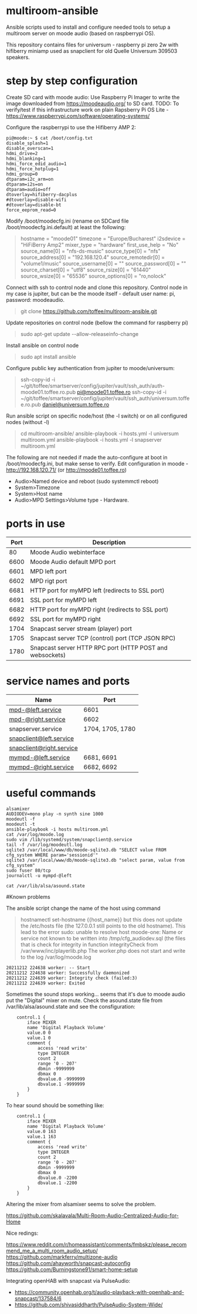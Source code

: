 # multiroom-ansible
Ansible scripts used to install and configure needed tools to setup a multiroom server on moode audio (based on raspberrypi OS). 

This repository contains files for universum - raspberry pi zero 2w with hifiberry miniamp used as snapclient for old Quelle Universum 309503 speakers.

# step by step configuration
Create SD card with moode audio: Use Raspberry Pi Imager to write the image downloaded from https://moodeaudio.org/ to SD card.
TODO: To verify/test if this infrastructure work on plain Rapsberry Pi OS Lite - https://www.raspberrypi.com/software/operating-systems/

Configure the raspberrypi to use the Hifiberry AMP 2:

```
pi@moode:~ $ cat /boot/config.txt
disable_splash=1
disable_overscan=1
hdmi_drive=2
hdmi_blanking=1
hdmi_force_edid_audio=1
hdmi_force_hotplug=1
hdmi_group=0
dtparam=i2c_arm=on
dtparam=i2s=on
dtparam=audio=off
dtoverlay=hifiberry-dacplus
#dtoverlay=disable-wifi
#dtoverlay=disable-bt
force_eeprom_read=0
```

Modify /boot/moodecfg.ini (rename on SDCard file /boot/moodecfg.ini.default) at least the following:
>hostname = "moode01"
>timezone = "Europe/Bucharest"
>i2sdevice = "HiFiBerry Amp2"
>mixer_type = "hardware"
>first_use_help = "No"
>source_name[0] = "nfs-ds-music"
>source_type[0] = "nfs"
>source_address[0] = "192.168.120.4"
>source_remotedir[0] = "volume1/music"
>source_username[0] = ""
>source_password[0] = ""
>source_charset[0] = "utf8"
>source_rsize[0] = "61440"
>source_wsize[0] = "65536"
>source_options[0] = "ro,nolock"


Connect with ssh to control node and clone this repository. Control node in my case is jupiter, but can be the moode itself - default user name: pi, password: moodeaudio.
>git clone https://github.com/toffee/multiroom-ansible.git

Update repositories on control node (bellow the command for raspberry pi) 
>sudo apt-get update --allow-releaseinfo-change

Install ansible on control node 
>sudo apt install ansible 

Configure public key authentication from jupiter to moode/universum:
>ssh-copy-id -i ~/git/toffee/smartserver/config/jupiter/vault/ssh_auth/auth-moode01.toffee.ro.pub pi@moode01.toffee.ro
>ssh-copy-id -i ~/git/toffee/smartserver/config/jupiter/vault/ssh_auth/universum.toffee.ro.pub daniel@universum.toffee.ro

Run ansible script on specific node/host (the -l switch) or on all configured nodes (without -l)
>cd multiroom-ansible/
>ansible-playbook -i hosts.yml -l universum multiroom.yml
>ansible-playbook -i hosts.yml -l snapserver multiroom.yml

The following are not needed if made the auto-configure at boot in /boot/moodecfg.ini, but make sense to verify.
Edit configuration in moode - http://192.168.120.71/ (or http://moode01.toffee.ro)
 * Audio>Named device and reboot (sudo systemmctl reboot)
 * System>Timezone
 * System>Host name
 * Audio>MPD Settings>Volume type - Hardware.

# ports in use

| Port               | Description                                                             |
|--------------------|-------------------------------------------------------------------------|
| 80                 | Moode Audio webinterface                                                |
| 6600               | Moode Audio default MPD port                                            |
| 6601               | MPD left port                                                           |
| 6602               | MPD rigt port                                                           |
| 6681               | HTTP port for myMPD left (redirects to SSL port)                        |
| 6691               | SSL port for myMPD left                                                 |
| 6682               | HTTP port for myMPD right (redirects to SSL port)                       |
| 6692               | SSL port for myMPD right                                                |
| 1704               | Snapcast server stream (player) port                                    |
| 1705               | Snapcast server TCP (control) port (TCP JSON RPC)                       |
| 1780               | Snapcast server HTTP RPC port (HTTP POST and websockets)                |

# service names and ports

| Name                    | Port                                      |
|-------------------------|-------------------------------------------|
|mpd-@left.service        | 6601                                      |
|mpd-@right.service       | 6602                                      |
|snapserver.service       | 1704, 1705, 1780                          |
|snapclient@left.service  |                                           |
|snapclient@right.service |                                           |
|mympd-@left.service      | 6681, 6691                                |
|mympd-@right.service     | 6682, 6692                                |

# useful commands

```
alsamixer
AUDIODEV=mono play -n synth sine 1000
moodeutl -f
moodeutl -t
ansible-playbook -i hosts multiroom.yml
cat /var/log/moode.log
sudo vim /lib/systemd/system/snapclient@.service
tail -f /var/log/moodeutl.log
sqlite3 /var/local/www/db/moode-sqlite3.db "SELECT value FROM cfg_system WHERE param='sessionid'"
sqlite3 /var/local/www/db/moode-sqlite3.db "select param, value from cfg_system"
sudo fuser 80/tcp
journalctl -u mympd-@left

cat /var/lib/alsa/asound.state
```

#Known problems

The ansible script change the name of the host using command
>hostnamectl set-hostname {{host_name}}
but this does not update the /etc/hosts file (the 127.0.0.1 still points to the old hostname). This lead to the error
>sudo: unable to resolve host moode-one: Name or service not known
to be written into /tmp/cfg_audiodev.sql (the files that is check for integrity in function integrityCheck from /var/www/inc/playerlib.php
The worker.php does not start and write to the log /var/log/moode.log

```
20211212 224638 worker: -- Start
20211212 224638 worker: Successfully daemonized
20211212 224639 worker: Integrity check (failed:3)
20211212 224639 worker: Exited
```


Sometimes the sound stops working... seems that it's due to moode audio put the "Digital" mixer on mute.
Check the asound.state file from /var/lib/alsa/asound.state and see the consfiguration:
```
	control.1 {
		iface MIXER
		name 'Digital Playback Volume'
		value.0 0
		value.1 0
		comment {
			access 'read write'
			type INTEGER
			count 2
			range '0 - 207'
			dbmin -9999999
			dbmax 0
			dbvalue.0 -9999999
			dbvalue.1 -9999999
		}
	}
```

To hear sound should be something like:
```
	control.1 {
		iface MIXER
		name 'Digital Playback Volume'
		value.0 163
		value.1 163
		comment {
			access 'read write'
			type INTEGER
			count 2
			range '0 - 207'
			dbmin -9999999
			dbmax 0
			dbvalue.0 -2200
			dbvalue.1 -2200
		}
	}
```
Altering the mixer from alsamixer seems to solve the problem.



https://github.com/skalavala/Multi-Room-Audio-Centralized-Audio-for-Home

Nice redings:

https://www.reddit.com/r/homeassistant/comments/fmbskz/please_recommend_me_a_multi_room_audio_setup/
https://github.com/markferry/multizone-audio
https://github.com/ahayworth/snapcast-autoconfig
https://github.com/Burningstone91/smart-home-setup

Integrating openHAB with snapcast via PulseAudio:
 * https://community.openhab.org/t/audio-playback-with-openhab-and-snapcast/137584/6
 * https://github.com/shivasiddharth/PulseAudio-System-Wide/